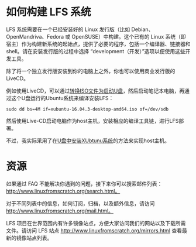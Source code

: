 # 如何构建 LFS 系统

LFS 系统需要在一个已经安装好的 Linux 发行版（比如 Debian、OpenMandriva、Fedora 或 OpenSUSE）中构建。这个已有的 Linux 系统（即宿主）作为构建新系统的起始点，提供了必要的程序，包括一个编译器、链接器和 shell。请在安装发行版的过程中选择 “development（开发）”选项以便使用这些开发工具。

除了将一个独立发行版安装到你的电脑上之外，你也可以使用商业发行版的 LiveCD。

例如使用LiveCD，可以通过[转换ISO文件为启动U盘](https://www.linux.com/blog/how-burn-iso-usb-drive)，然后启动笔记本电脑，再通过这个U盘运行的Ubuntu系统来编译安装LFS：

```
sudo dd bs=4M if=xubuntu-16.04.3-desktop-amd64.iso of=/dev/sdb
```

然后使用Live-CD启动电脑作为host主机，安装相应的编译工具链，进行LFS部署。

不过，我实际采用了在[U盘中安装XUbtunu系统](../ubuntu/install/install_ubuntu_to_usb_stick)的方法来实现host主机。

# 资源

如果通过 FAQ 不能解决你遇到的问题，接下来你可以搜索邮件列表： http://www.linuxfromscratch.org/search.html。 

对于不同列表中的信息，如何订阅，归档，以及额外信息，请访问 http://www.linuxfromscratch.org/mail.html。 

LFS 项目在世界范围内有许多镜像站点，方便大家访问我们的网站以及下载所需文件。请访问 LFS 站点 http://www.linuxfromscratch.org/mirrors.html 查看最新的镜像站点列表。 